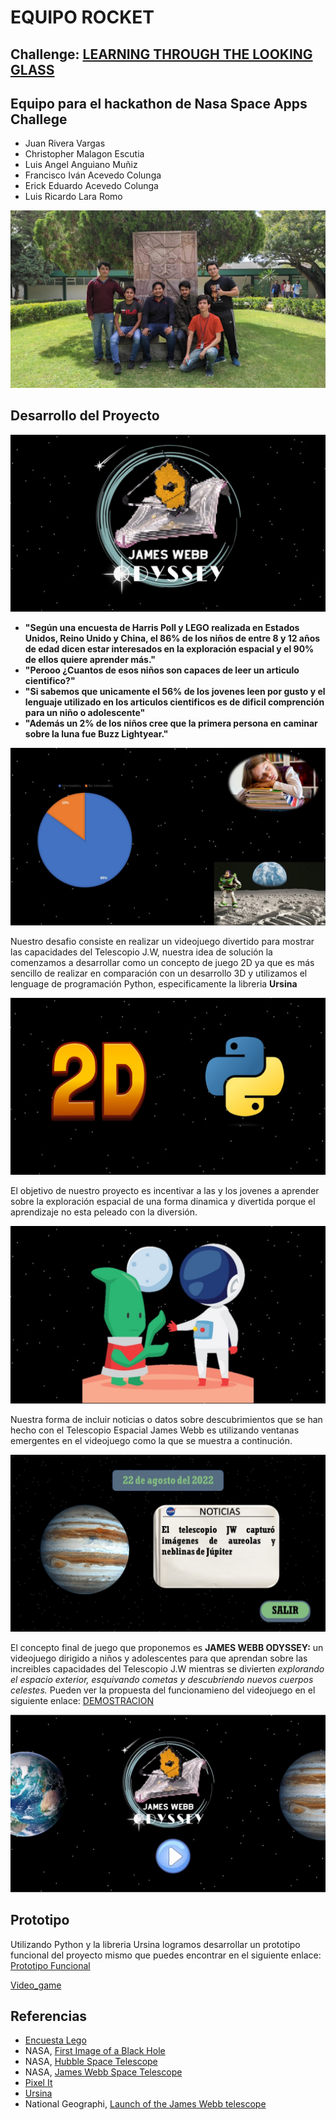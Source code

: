 # EQUIPO ROCKET
## **Challenge:** [LEARNING THROUGH THE LOOKING GLASS](https://2022.spaceappschallenge.org/challenges/2022-challenges/through-the-looking-glass/details)

## Equipo para el hackathon de Nasa Space Apps Challege 
- Juan Rivera Vargas
- Christopher Malagon Escutia
- Luis Angel Anguiano Muñiz
- Francisco Iván Acevedo Colunga
- Erick Eduardo Acevedo Colunga
- Luis Ricardo Lara Romo


![Equipo](imagenes/Equipo.jpeg)

## Desarrollo del Proyecto

![portada](imagenes/Pitch_juegoJamesWebbOdyssey/Diapositiva1.JPG)

- **"Según una encuesta de Harris Poll y LEGO realizada en Estados Unidos, Reino Unido y China, el 86% de los niños de entre 8 y 12 años de edad dicen estar interesados en la exploración espacial y el 90% de ellos quiere aprender más."**
- **"Perooo ¿Cuantos de esos niños son capaces de leer un articulo cientifico?"**
- **"Si sabemos que unicamente el 56% de los jovenes leen por gusto y el lenguaje utilizado en los articulos cientificos es de dificil comprención para un niño o adolescente"**
- **"Además  un 2% de los niños cree que la primera persona en caminar sobre la luna fue Buzz Lightyear."**

![datos](imagenes/Pitch_juegoJamesWebbOdyssey/Diapositiva2.JPG)


Nuestro desafio consiste en realizar un videojuego divertido para mostrar las capacidades del Telescopio J.W, nuestra idea de solución la comenzamos a desarrollar como un concepto de juego 2D ya que es más sencillo de realizar en comparación con un desarrollo 3D y utilizamos el lenguage de programación Python, especificamente la libreria **Ursina**

![desarrollo](imagenes/Pitch_juegoJamesWebbOdyssey/Diapositiva4.JPG)

El objetivo de nuestro proyecto es incentivar a las y los jovenes a aprender sobre la exploración espacial de una forma dinamica y divertida porque el aprendizaje no esta peleado con la diversión.

![incentivar](imagenes/Pitch_juegoJamesWebbOdyssey/Diapositiva5.JPG)

Nuestra forma de incluir noticias o datos sobre descubrimientos que se han hecho con el Telescopio Espacial James Webb es utilizando ventanas emergentes en el videojuego como la que se muestra a continución.

![incentivar](imagenes/Pitch_juegoJamesWebbOdyssey/Diapositiva6.JPG)

El concepto final de juego que proponemos es **JAMES WEBB ODYSSEY:** un videojuego dirigido a niños y adolescentes para que aprendan sobre las increibles capacidades del Telescopio J.W mientras se divierten *explorando el espacio exterior, esquivando cometas y descubriendo nuevos cuerpos celestes.*
Pueden ver la propuesta del funcionamieno del videojuego en el siguiente enlace: [DEMOSTRACION](https://drive.google.com/file/d/1dl9AsqIF_nlSN5OrzdpbXx-cbWNE1Wzt/view?usp=sharing)

![incentivar](imagenes/Pitch_juegoJamesWebbOdyssey/Diapositiva3.JPG)



## Prototipo
Utilizando Python y la libreria Ursina logramos desarrollar un prototipo funcional del proyecto mismo que puedes encontrar en el siguiente enlace: [Prototipo Funcional](https://drive.google.com/file/d/18GZtK8YS1SVLKd62_-2onxvnR4_KKJ3K/view?usp=sharing)

[Video_game](imagenes/juego.jpeg)

## Referencias
- [Encuesta Lego](https://decoracion.trendencias.com/dormitorio/85-ninos-esta-interesado-espacio-estudio-lego)
- NASA, [First Image of a Black Hole](https://solarsystem.nasa.gov/resources/2319/first-image-of-a-black-hole/)
- NASA, [Hubble Space Telescope](https://www.nasa.gov/mission_pages/hubble/main/index.html)
- NASA, [James Webb Space Telescope](https://www.nasa.gov/mission_pages/webb/main/index.html)
- [Pixel It](https://giventofly.github.io/pixelit/)
- [Ursina](https://github.com/pokepetter/ursina.git)
- National Geographi, [Launch of the James Webb telescope](https://www.nationalgeographicla.com/ciencia/2021/12/se-lanzo-el-telescopio-espacial-james-webb-el-mas-potente-de-la-historia)
